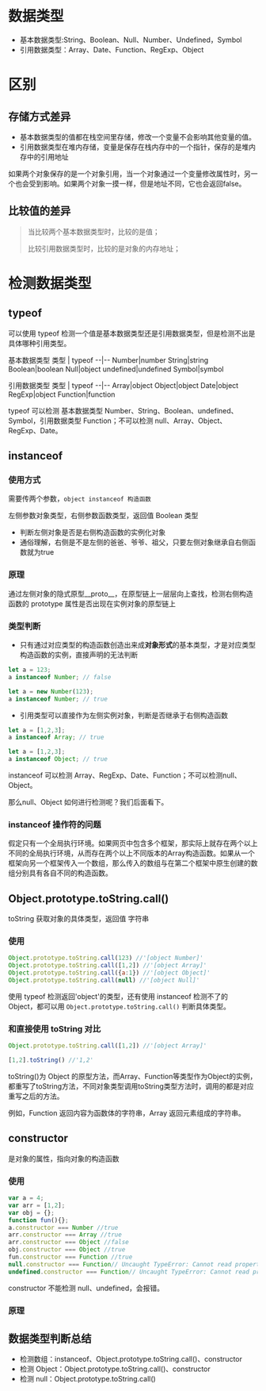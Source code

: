 # 数据类型
- 基本数据类型:String、Boolean、Null、Number、Undefined，Symbol
- 引用数据类型：Array、Date、Function、RegExp、Object

# 区别
## 存储方式差异
- 基本数据类型的值都在栈空间里存储，修改一个变量不会影响其他变量的值。
- 引用数据类型在堆内存储，变量是保存在栈内存中的一个指针，保存的是堆内存中的引用地址

如果两个对象保存的是一个对象引用，当一个对象通过一个变量修改属性时，另一个也会受到影响。如果两个对象一摸一样，但是地址不同，它也会返回false。

## 比较值的差异
> 当比较两个基本数据类型时，比较的是值；
>
> 比较引用数据类型时，比较的是对象的内存地址；

# 检测数据类型
 
## typeof
可以使用 typeof 检测一个值是基本数据类型还是引用数据类型，但是检测不出是具体哪种引用类型。

基本数据类型
类型 | typeof
--|--
Number|number
String|string
Boolean|boolean
Null|object
undefined|undefined
Symbol|symbol

引用数据类型
类型 | typeof
--|--
Array|object
Object|object
Date|object
RegExp|object
Function|function

typeof 可以检测 基本数据类型 Number、String、Boolean、undefined、Symbol，引用数据类型 Function；不可以检测 null、Array、Object、RegExp、Date。
## instanceof

### 使用方式
需要传两个参数，``object instanceof 构造函数``

左侧参数对象类型，右侧参数函数类型，返回值 Boolean 类型
- 判断左侧对象是否是右侧构造函数的实例化对象
- 通俗理解，右侧是不是左侧的爸爸、爷爷、祖父，只要左侧对象继承自右侧函数就为true
### 原理

通过左侧对象的隐式原型__proto__，在原型链上一层层向上查找，检测右侧构造函数的 prototype 属性是否出现在实例对象的原型链上

### 类型判断
- 只有通过对应类型的构造函数创造出来成**对象形式**的基本类型，才是对应类型构造函数的实例，直接声明的无法判断
```js
let a = 123;
a instanceof Number; // false

let a = new Number(123);
a instanceof Number; // true
```
- 引用类型可以直接作为左侧实例对象，判断是否继承于右侧构造函数
``` js
let a = [1,2,3];
a instanceof Array; // true

let a = [1,2,3];
a instanceof Object; // true
```

instanceof 可以检测 Array、RegExp、Date、Function；不可以检测null、Object。

那么null、Object 如何进行检测呢？我们后面看下。

### instanceof 操作符的问题
假定只有一个全局执行环境。如果网页中包含多个框架，那实际上就存在两个以上不同的全局执行环境，从而存在两个以上不同版本的Array构造函数。如果从一个框架向另一个框架传入一个数组，那么传入的数组与在第二个框架中原生创建的数组分别具有各自不同的构造函数。


## Object.prototype.toString.call()
toString 获取对象的具体类型，返回值 字符串

### 使用
```js
Object.prototype.toString.call(123) //'[object Number]'
Object.prototype.toString.call([1,2]) //'[object Array]'
Object.prototype.toString.call({a:1}) //'[object Object]'
Object.prototype.toString.call(null) //'[object Null]'
```
使用 typeof 检测返回'object'的类型，还有使用 instanceof 检测不了的 Object，都可以用 ``Object.prototype.toString.call()`` 判断具体类型。

### 和直接使用 toString 对比
```js
Object.prototype.toString.call([1,2]) //'[object Array]'

[1,2].toString() //'1,2'
```
toString()为 Object 的原型方法，而Array、Function等类型作为Object的实例，都重写了toString方法，不同对象类型调用toString类型方法时，调用的都是对应重写之后的方法。

例如，Function 返回内容为函数体的字符串，Array 返回元素组成的字符串。

## constructor
是对象的属性，指向对象的构造函数
### 使用
```js
var a = 4;
var arr = [1,2];
var obj = {};
function fun(){};
a.constructor === Number //true
arr.constructor === Array //true
arr.constructor === Object //false
obj.constructor === Object //true
fun.constructor === Function //true
null.constructor === Function// Uncaught TypeError: Cannot read properties of undefined (reading 'constructor')
undefined.constructor === Function// Uncaught TypeError: Cannot read properties of undefined (reading 'constructor')
```
constructor 不能检测 null、undefined，会报错。

### 原理

## 数据类型判断总结
- 检测数组：instanceof、Object.prototype.toString.call()、constructor
- 检测 Object：Object.prototype.toString.call()、constructor
- 检测 null：Object.prototype.toString.call()

